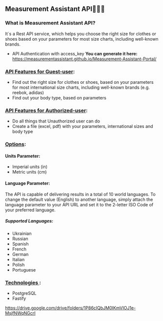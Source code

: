 ## Measurement Assistant API🥼👖📏

### What is Measurement Assistant API?

It`s a Rest API service, which helps you choose the right size for clothes or shoes based on your parameters for most size charts, including well-known brands.

- API Authentication with access_key
  **You can generate it here:** https://measurementassistant.github.io/Measurement-Assistant-Portal/

### <ins> API Features for Guest-user</ins>:

- Find out the right size for clothes or shoes, based on your parameters for most international size charts, including well-known brands (e.g. reebok, adidas)
- Find out your body type, based on parameters

### <ins> API Features for Authorized-user</ins>:

- Do all things that Unauthorized user can do
- Create a file (excel, pdf) with your parameters, international sizes and body type

### <ins> Options</ins>:

#### Units Parameter:

- Imperial units (in)
- Metric units (cm)

#### Language Parameter:

The API is capable of delivering results in a total of 10 world languages. To change the default value (English) to another language, simply attach the language parameter to your API URL and set it to the 2-letter ISO Code of your preferred language.

##### Supported Languages:

- Ukrainian
- Russian
- Spanish
- French
- German
- Italian
- Polish
- Portuguese

### <ins> Technologies </ins>:

- PostgreSQL
- Fastify

https://drive.google.com/drive/folders/1P86cIQbJM0IKmVIOJ1e-MsjfNWqNGcrI
